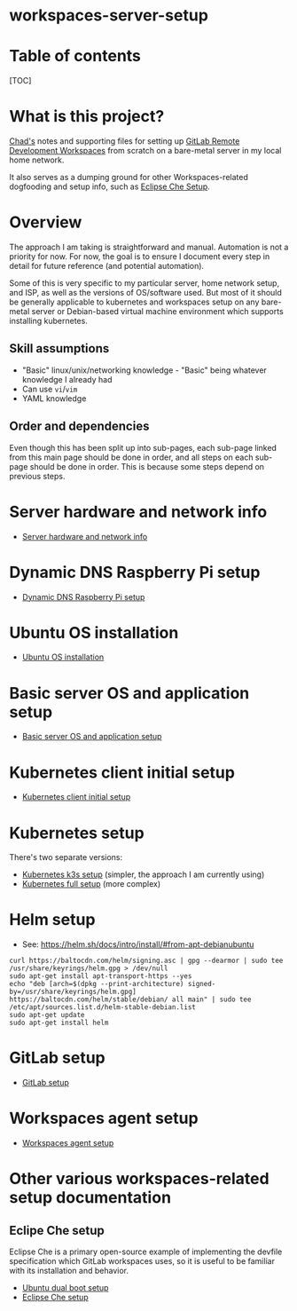 # workspaces-server-setup

# Table of contents

[TOC]

# What is this project?

[Chad's](https://gitlab.com/cwoolley-gitlab) notes and supporting files for setting up [GitLab Remote Development Workspaces](https://docs.gitlab.com/ee/user/workspace/) from scratch
on a bare-metal server in my local home network.

It also serves as a dumping ground for other Workspaces-related dogfooding and setup info,
such as [Eclipse Che Setup](./eclipse_che_setup.md).

# Overview

The approach I am taking is straightforward and manual. Automation is not a priority for now. For now, the goal is to 
ensure I document every step in detail for future reference (and potential automation).

Some of this is very specific to my particular server, home network setup, and ISP, as well as the versions of OS/software
used. But most of it should be generally applicable to kubernetes and workspaces setup on any bare-metal server
or Debian-based virtual machine environment which supports installing kubernetes.

## Skill assumptions

- "Basic" linux/unix/networking knowledge - "Basic" being whatever knowledge I already had
- Can use `vi`/`vim`
- YAML knowledge

## Order and dependencies

Even though this has been split up into sub-pages, each sub-page linked from this main page should be done in order,
and all steps on each sub-page should be done in order. This is because some steps depend on previous steps.

# Server hardware and network info

- [Server hardware and network info](./server_hardware_and_network_info.md)

# Dynamic DNS Raspberry Pi setup

- [Dynamic DNS Raspberry Pi setup](./dynamic_dns_raspberry_pi_setup.md)

# Ubuntu OS installation

- [Ubuntu OS installation](./ubuntu_os_installation.md)

# Basic server OS and application setup

- [Basic server OS and application setup](./basic_server_os_and_application_setup.md)

# Kubernetes client initial setup

- [Kubernetes client initial setup](./kubernetes_client_initial_setup.md)

# Kubernetes setup

There's two separate versions:

- [Kubernetes k3s setup](./kubernetes_k3s_setup.md) (simpler, the approach I am currently using)
- [Kubernetes full setup](./kubernetes_full_setup.md) (more complex)

# Helm setup

- See: https://helm.sh/docs/intro/install/#from-apt-debianubuntu
```
curl https://baltocdn.com/helm/signing.asc | gpg --dearmor | sudo tee /usr/share/keyrings/helm.gpg > /dev/null
sudo apt-get install apt-transport-https --yes
echo "deb [arch=$(dpkg --print-architecture) signed-by=/usr/share/keyrings/helm.gpg] https://baltocdn.com/helm/stable/debian/ all main" | sudo tee /etc/apt/sources.list.d/helm-stable-debian.list
sudo apt-get update
sudo apt-get install helm
```


# GitLab setup

- [GitLab setup](./gitlab_setup.md)

# Workspaces agent setup

- [Workspaces agent setup](./workspaces_agent_setup.md)

# Other various workspaces-related setup documentation

## Eclipe Che setup

Eclipse Che is a primary open-source example of implementing the devfile specification which GitLab workspaces uses,
so it is useful to be familiar with its installation and behavior.

- [Ubuntu dual boot setup](./ubuntu_dual_boot_setup.md)
- [Eclipse Che setup](./eclipse_che_setup.md)
